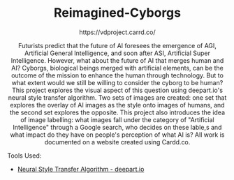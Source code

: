 # <div align="center"> Reimagined-Cyborgs </div>
<div align="center"> https://vdproject.carrd.co/ 

Futurists predict that the future of AI foresees the emergence of AGI, Artificial General Intelligence, and soon after ASI, Artificial Super Intelligence. However, what about the future of AI that merges human and AI? Cyborgs, biological beings merged with artificial elements, can be the outcome of the mission to enhance the human through technology. But to what extent would we still be willing to consider the cyborg to be human? This project explores the visual aspect of this question using deepart.io's neural style transfer algorithm. Two sets of images are created: one set that explores the overlay of AI images as the style onto images of humans, and the second set explores the opposite. This project also introduces the idea of image labelling: what images fall under the category of "Artificial Intelligence" through a Google search, who decides on these lable,s and what impact do they have on people's perception of what AI is? All work is documented on a website created using Cardd.co. </div>

Tools Used:
- [Neural Style Transfer Algorithm - deepart.io](https://deepart.io/)
